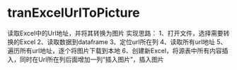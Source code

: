 # tranExcelUrlToPicture
读取Excel中的Url地址，并将其转换为图片
实现思路：
1、打开文件，选择需要转换的Excel
2、读取数据到dataframe
3、定位url所在列
4、读取所有url地址
5、遍历所有url地址，逐个将图片下载到本地
6、创建新Excel，将源表中所有内容插入，同时在Url所在列后面增加一列“插入图片”，插入图片
